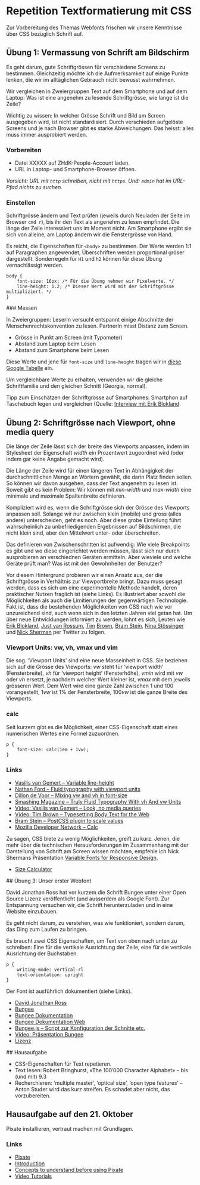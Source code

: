 # Repetition Textformatierung mit CSS

Zur Vorbereitung des Themas Webfonts frischen wir unsere Kenntnisse über CSS bezüglich Schrift auf.

## Übung 1: Vermassung von Schrift am Bildschirm

Es geht darum, gute Schriftgrössen für verschiedene Screens zu bestimmen. Gleichzeitig möchte ich die Aufmerksamkeit auf einige Punkte lenken, die wir im alltäglichen Gebrauch nicht bewusst wahrnehmen.

Wir vergleichen in Zweiergruppen Text auf dem Smartphone und auf dem Laptop: Was ist eine angenehm zu lesende Schriftgrösse, wie lange ist die Zeile?

Wichtig zu wissen: In welcher Grösse Schrift und Bild am Screen ausgegeben wird, ist nicht standardisiert. Durch verschieden aufgelöste Screens und je nach Browser gibt es starke Abweichungen. Das heisst: alles muss immer ausprobiert werden.

### Vorbereiten

* Datei XXXXX auf ZHdK-People-Account laden.
* URL in Laptop- und Smartphone-Browser öffnen.

*Vorsicht: URL mit `http` schreiben, nicht mit `https`. Und: `admin` hat im URL-Pfad nichts zu suchen.*

### Einstellen

Schriftgrösse ändern und Text prüfen (jeweils durch Neuladen der Seite im Browser `cmd r`), bis ihr den Text als angenehm zu lesen empfindet. Die länge der Zeile interessiert uns im Moment nicht. Am Smartphone ergibt sie sich von alleine, am Laptop ändern wir die Fenstergrösse von Hand.

Es reicht, die Eigenschaften für `<body>` zu bestimmen. Der Werte werden 1:1 auf Paragraphen angewendet, Überschriften werden proportional gröser dargestellt. Sonderregeln für  `H1` und `h2` können für diese Übung vernachlässigt werden.

```
body {
    font-size: 16px; /* Für die Übung nehmen wir Pixelwerte. */
    line-height: 1.2; /* Dieser Wert wird mit der Schriftgrösse multipliziert. */
}
```

### Messen

In Zweiergruppen: LeserIn versucht entspannt einige Abschnitte der Menschenrechtskonvention zu lesen. PartnerIn misst Distanz zum Screen.

* Grösse in Punkt am Screen (mit Typometer)
* Abstand zum Laptop beim Lesen
* Abstand zum Smartphone beim Lesen

Diese Werte und jene für `font-size` und `line-height` tragen wir in [diese Google Tabelle](https://docs.google.com/spreadsheets/d/1TfsKTSyCyqqWqwmckg6X9kW5HE-dZ68coE1edf_MLFQ/pubhtml) ein.

Um vergleichbare Werte zu erhalten, verwenden wir die gleiche Schriftfamilie und den gleichen Schnitt (Georgia, normal).

Tipp zum Einschätzen der Schriftgrösse auf Smartphones: Smartphon auf Taschebuch legen und vergleichen (Quelle: [Interview mit Erik Blokland](https://www.youtube.com/watch?v=EDG14YhYrGw).

## Übung 2: Schriftgrösse nach Viewport, ohne media query

Die länge der Zeile lässt sich der breite des Viewports anpassen, indem im Stylesheet der Eigenschaft *width* ein Prozentwert zugeordnet wird (oder indem gar keine Angabe gemacht wird).

Die Länge der Zeile wird für einen längeren Text in Abhängigkeit der durchschnittlichen Menge an Wörtern gewählt, die darin Platz finden sollen. So können wir davon ausgehen, dass der Text angenehm zu lesen ist. Soweit gibt es kein Problem: Wir können mit *min-width* und *max-width* eine minimale und maximale Spaltenbreite definieren.

Kompliziert wird es, wenn die Schriftgrösse sich der Grösse des Viewports anpassen soll. Solange wir nur zwischen klein (mobile) und gross (alles andere) unterscheiden, geht es noch. Aber diese grobe Einteilung führt wahrscheinlich zu unbefriedigenden Ergebnissen auf Bildschirmen, die nicht klein sind, aber den Mittelwert unter- oder überschreiten.

Das definieren von Zwischenschritten ist aufwendig: Wie viele Breakpoints es gibt und wo diese eingerichtet werden müssen, lässt sich nur durch ausprobieren an verschiednen Geräten ermitteln. Aber wieviele und welche Geräte prüft man? Was ist mit den Gewohnheiten der Benutzer?

Vor diesem Hintergrund probieren wir einen Ansatz aus, der die Schriftgrösse in Verhältnis zur Viewportbreite bringt. Dazu muss gesagt werden, dass es sich um eine experimentelle Methode handelt, deren praktischer Nutzen fraglich ist (siehe Links). Es illustriert aber sowohl die Möglichkeiten als auch die Limitierungen der gegenwärtigen Technologie. Fakt ist, dass die bestehenden Möglichkeiten von CSS nach wie vor unzureichend sind, auch wenn sich in den letzten Jahren viel getan hat. Um über neue Entwicklungen informiert zu werden, lohnt es sich, Leuten wie [Erik Blokland](@letterror), [Just van Rossum](@justvanrossum), [Tim](@nicewebtype) [Brown](@timbrown), [Bram Stein](@bram_stein), [Nina Stössinger](@ninastoessinger) und [Nick Sherman](@NickSherman) per Twitter zu folgen.

### Viewport Units: vw, vh, vmax und vim

Die sog. ‘Viewport Units’ sind eine neue Masseinheit in CSS. Sie beziehen sich auf die Grösse des Viewports: *vw* steht für ‘viewport width’ (Fensterbreite), *vh* für ‘viewport height’ (Fensterhöhe), *vmin* wird mit *vw* oder *vh* ersetzt, je nachdem welcher Wert kleiner ist, *vmax* mit dem jeweils grösseren Wert. Dem Wert wird eine ganze Zahl zwischen 1 und 100 vorangestellt, 1*vw* ist 1% der Fensterbreite, 100*vw* ist die ganze Breite des Viewports.

### calc

Seit kurzem gibt es die Möglichkeit, einer CSS-Eigenschaft statt eines numerischen Wertes eine Formel zuzuordnen.

```
p {
    font-size: calc(1em + 1vw);
}
```

### Links

* [Vasilis van Gemert – Variable line-height](https://vasilis.nl/nerd/variable-line-height/)
* [Nathan Ford – Fluid typography with viewport units](http://artequalswork.com/posts/fluid-type/)
* [Dillon de Voor – Mixing vw and vh in font-size](http://codepen.io/CrocoDillon/pen/fBJxu)
* [Smashing Magazine – Truly Fluid Typography With vh And vw Units](https://www.smashingmagazine.com/2016/05/fluid-typography/)
* [Video: Vasilis van Gemert – Look, no media queries](https://vimeo.com/160593680)
* [Video: Tim Brown – Typesetting Body Text for the Web](https://vimeo.com/156203722)
* [Bram Stein – PostCSS plugin to scale values](https://github.com/bramstein/postcss-scale)
* [Mozilla Developer Network – Calc](https://developer.mozilla.org/en-US/docs/Web/CSS/calc)

Zu sagen, CSS biete zu wenig Möglichkeiten, greift zu kurz. Jenen, die mehr über die technischen Herausforderungen im Zusammenhang mit der Darstellung von Schrift am Screen wissen möchten, empfehle ich Nick Shermans Präsentation [Variable Fonts for Responsive Design](https://vimeo.com/123813231).

* [Size Calculator](https://sizecalc.com/)


## Übung 3: Unser erster Webfont

David Jonathan Ross hat vor kurzem die Schrift Bungee unter einer Open Source Lizenz veröffentlicht (und ausserdem als Google Font). Zur Entspannung versuchen wir, die Schrift herunterzuladen und in eine Website einzubauen.

Es geht nicht darum, zu verstehen, was wie funktioniert, sondern darum, das Ding zum Laufen zu bringen.

Es braucht zwei CSS Eigenschaften, um Text von oben nach unten zu schreiben: Eine für die vertikale Ausrichtung der Zeile, eine für die vertikale Ausrichtung der Buchstaben.

```
p {
    writing-mode: vertical-rl
    text-orientation: upright
}
```

Der Font ist ausführlich dokumentiert (siehe Links).

* [David Jonathan Ross](https://djr.com/)
* [Bungee](https://github.com/djrrb/Bungee)
* [Bungee Dokumentation](https://github.com/djrrb/Bungee/tree/master/documentation)
* [Bungee Dokumentation Web](https://github.com/djrrb/Bungee/blob/master/documentation/3-vertical-text.md#on-the-web)
* [Bungee.js – Script zur Konfiguration der Schnitte etc.](https://github.com/djrrb/Bungee/tree/master/resources/web)
* [Video: Präsentation Bungee](http://typotalks.com/de/videos/hochs-und-tiefs-der-vertikalen-typografie/)
* [Lizenz](http://scripts.sil.org/OFL)

## Hausaufgabe

* CSS-Eigenschaften für Text repetieren.
* Text lesen: Robert Bringhurst, «The 100’000 Character Alphabet» – bis (und mit) 9.3
* Recherchieren: ‘multiple master’, ‘optical size’, ‘open type features’ – Anton Studer wird das kurz streifen. Es schadet aber nicht, das vorzubereiten.

## Hausaufgabe auf den 21. Oktober

Pixate installieren, vertraut machen mit Grundlagen.

### Links

* [Pixate](http://pixate.com)
* [Introduction](http://help.pixate.com/knowledgebase/articles/461798-1-introduction)
* [Concepts to understand before using Pixate](http://help.pixate.com/knowledgebase/articles/461806-2-high-level-concepts)
* [Video Tutorials](http://www.pixate.com/education/video-tutorials/)
